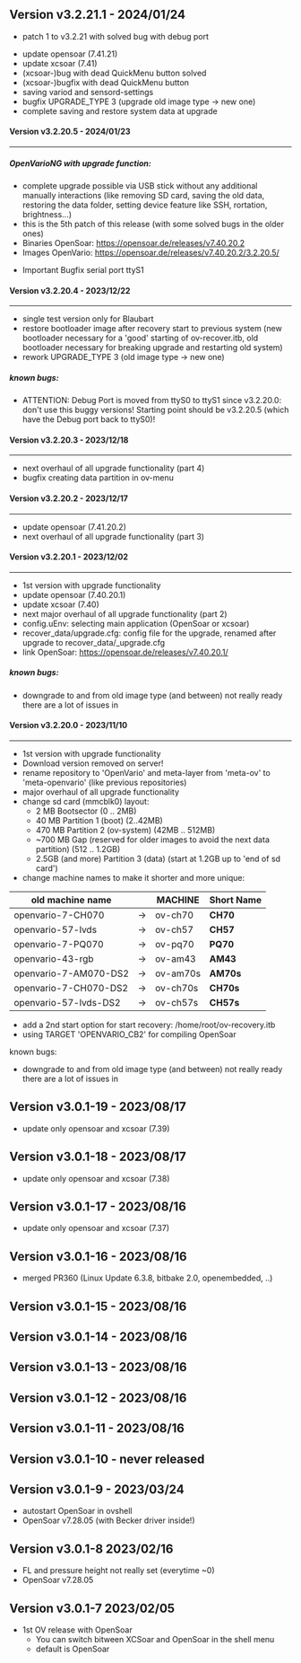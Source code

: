 Version v3.2.21.1 - 2024/01/24
------------------------------
* patch 1 to v3.2.21 with solved bug with debug port
- update opensoar (7.41.21)
- update xcsoar (7.41)
- (xcsoar-)bug with dead QuickMenu button solved
- (xcsoar-)bugfix with dead QuickMenu button
- saving variod and sensord-settings
- bugfix UPGRADE_TYPE 3 (upgrade old image type -> new one)
- complete saving and restore system data at upgrade

#### Version v3.2.20.5 - 2024/01/23
------------------------------
##### OpenVarioNG with upgrade function:
* complete upgrade possible via USB stick without any additional manually interactions (like removing SD card, saving the old data, restoring the data folder, setting device feature like SSH, rortation, brightness...)
* this is the 5th patch of this release (with some solved bugs in the older ones)
* Binaries OpenSoar:  https://opensoar.de/releases/v7.40.20.2
* Images  OpenVario: https://opensoar.de/releases/v7.40.20.2/3.2.20.5/ 

- Important Bugfix serial port ttyS1

#### Version v3.2.20.4 - 2023/12/22
------------------------------
- single test version only for Blaubart
- restore bootloader image after recovery start to previous system
  (new bootloader necessary for a 'good' starting of ov-recover.itb, old
   bootloader necessary for breaking upgrade and restarting old system)
- rework UPGRADE_TYPE 3 (old image type -> new one)

##### known bugs:
- ATTENTION: Debug Port is moved from ttyS0 to ttyS1 since v3.2.20.0: don't use this buggy versions! Starting point should be v3.2.20.5 (which have the Debug port back to ttyS0)! 

#### Version v3.2.20.3 - 2023/12/18
------------------------------
- next overhaul of all upgrade functionality (part 4)
- bugfix creating data partition in ov-menu

#### Version v3.2.20.2 - 2023/12/17
------------------------------
- update opensoar (7.41.20.2)
- next overhaul of all upgrade functionality (part 3)

#### Version v3.2.20.1 - 2023/12/02
------------------------------
- 1st version with upgrade functionality
- update opensoar (7.40.20.1)
- update xcsoar (7.40)
- next major overhaul of all upgrade functionality (part 2)
- config.uEnv: selecting main application (OpenSoar or xcsoar)
- recover_data/upgrade.cfg: config file for the upgrade, renamed after upgrade
  to recover_data/_upgrade.cfg
- link OpenSoar: https://opensoar.de/releases/v7.40.20.1/ 

##### known bugs:
- downgrade to and from old image type (and between) not really ready
  there are a lot of issues in

#### Version v3.2.20.0 - 2023/11/10
------------------------------
- 1st version with upgrade functionality
- Download version removed on server!
- rename repository to 'OpenVario' and meta-layer from 'meta-ov' to 
  'meta-openvario' (like previous repositories)
- major overhaul of all upgrade functionality
- change sd card (mmcblk0) layout:
  * 2 MB Bootsector  (0 .. 2MB)
  * 40 MB Partition 1 (boot) (2..42MB)
  * 470 MB Partition 2 (ov-system) (42MB .. 512MB)
  * ~700 MB Gap (reserved for older images to avoid the next data partition)
    (512 .. 1.2GB)
  * 2.5GB (and more) Partition 3 (data) (start at 1.2GB up to 'end of sd card')
- change machine names to make it shorter and more unique:

|  old machine name     |   | MACHINE    |      Short Name  |
|-----------------------|---|-----|----------|
|  openvario-7-CH070      | -> | ov-ch70    |  **CH70**  |
|  openvario-57-lvds      | -> | ov-ch57    |  **CH57** |
|  openvario-7-PQ070      | -> | ov-pq70    |  **PQ70** |
|  openvario-43-rgb       | -> | ov-am43    |  **AM43** |
|  openvario-7-AM070-DS2  | -> | ov-am70s   |  **AM70s** |
|  openvario-7-CH070-DS2  | -> | ov-ch70s   |  **CH70s** |
|  openvario-57-lvds-DS2  | -> | ov-ch57s   |  **CH57s** |

- add a 2nd start option for start recovery: /home/root/ov-recovery.itb
- using TARGET 'OPENVARIO_CB2' for compiling OpenSoar

known bugs:
- downgrade to and from old image type (and between) not really ready
  there are a lot of issues in

Version v3.0.1-19 - 2023/08/17
------------------------------
* update only opensoar and xcsoar (7.39)

Version v3.0.1-18 - 2023/08/17
------------------------------
* update only opensoar and xcsoar (7.38)

Version v3.0.1-17 - 2023/08/16
------------------------------
* update only opensoar and xcsoar (7.37)

Version v3.0.1-16 - 2023/08/16
------------------------------
* merged PR360 (Linux Update 6.3.8, bitbake 2.0, openembedded, ..)

Version v3.0.1-15 - 2023/08/16
------------------------------

Version v3.0.1-14 - 2023/08/16
------------------------------

Version v3.0.1-13 - 2023/08/16
------------------------------

Version v3.0.1-12 - 2023/08/16
------------------------------

Version v3.0.1-11 - 2023/08/16 
------------------------------

Version v3.0.1-10 - never released 
------------------------------

Version v3.0.1-9 - 2023/03/24
------------------------------
* autostart OpenSoar in ovshell
* OpenSoar v7.28.05 (with Becker driver inside!)

Version v3.0.1-8  2023/02/16
------------------------------
* FL and pressure height not really set (everytime ~0)
* OpenSoar v7.28.05

Version v3.0.1-7 2023/02/05
------------------------------
 
* 1st OV release with OpenSoar
    * You can switch bitween XCSoar and OpenSoar in the shell menu
    * default is OpenSoar
